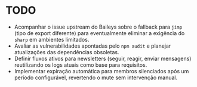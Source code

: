 # TODO

- Acompanhar o issue upstream do Baileys sobre o fallback para `jimp` (tipo de export diferente) para eventualmente eliminar a exigência do `sharp` em ambientes limitados.
- Avaliar as vulnerabilidades apontadas pelo `npm audit` e planejar atualizações das dependências obsoletas.
- Definir fluxos ativos para newsletters (seguir, reagir, enviar mensagens) reutilizando os logs atuais como base para requisitos.
- Implementar expiração automática para membros silenciados após um período configurável, revertendo o mute sem intervenção manual.
